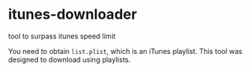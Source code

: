 # itunes-downloader
tool to surpass itunes speed limit

You need to obtain `list.plist`, which is an iTunes playlist. This tool was designed to download using playlists.

